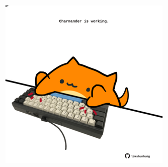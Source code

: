 <!-- built at 19/09/2021, 10:02:14 UTC -->
<p align="center">
  <img width="500" height="500" src="./ReadmeImage.svg">
</p>

